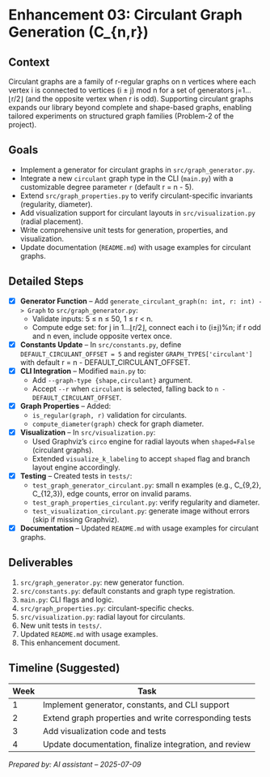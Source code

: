 # Enhancement 03: Circulant Graph Generation (C_{n,r})

## Context
Circulant graphs are a family of r-regular graphs on n vertices where each vertex i is connected to vertices (i ± j) mod n for a set of generators j=1…⌊r/2⌋ (and the opposite vertex when r is odd). Supporting circulant graphs expands our library beyond complete and shape-based graphs, enabling tailored experiments on structured graph families (Problem-2 of the project).

## Goals
- Implement a generator for circulant graphs in `src/graph_generator.py`.
- Integrate a new `circulant` graph type in the CLI (`main.py`) with a customizable degree parameter `r` (default r = n - 5).
- Extend `src/graph_properties.py` to verify circulant-specific invariants (regularity, diameter).
- Add visualization support for circulant layouts in `src/visualization.py` (radial placement).
- Write comprehensive unit tests for generation, properties, and visualization.
- Update documentation (`README.md`) with usage examples for circulant graphs.

## Detailed Steps
- [x] **Generator Function** – Add `generate_circulant_graph(n: int, r: int) -> Graph` to `src/graph_generator.py`:
  - Validate inputs: 5 ≤ n ≤ 50, 1 ≤ r < n.
  - Compute edge set: for j in 1…⌊r/2⌋, connect each i to (i±j)%n; if r odd and n even, include opposite vertex once.
- [x] **Constants Update** – In `src/constants.py`, define `DEFAULT_CIRCULANT_OFFSET = 5` and register `GRAPH_TYPES['circulant']` with default r = n - DEFAULT_CIRCULANT_OFFSET.
- [x] **CLI Integration** – Modified `main.py` to:
  - Add `--graph-type {shape,circulant}` argument.
  - Accept `--r` when `circulant` is selected, falling back to `n - DEFAULT_CIRCULANT_OFFSET`.
- [x] **Graph Properties** – Added:
  - `is_regular(graph, r)` validation for circulants.
  - `compute_diameter(graph)` check for graph diameter.
- [x] **Visualization** – In `src/visualization.py`:
  - Used Graphviz’s `circo` engine for radial layouts when `shaped=False` (circulant graphs).
  - Extended `visualize_k_labeling` to accept `shaped` flag and branch layout engine accordingly.
- [x] **Testing** – Created tests in `tests/`:
  - `test_graph_generator_circulant.py`: small n examples (e.g., C_{9,2}, C_{12,3}), edge counts, error on invalid params.
  - `test_graph_properties_circulant.py`: verify regularity and diameter.
  - `test_visualization_circulant.py`: generate image without errors (skip if missing Graphviz).
- [x] **Documentation** – Updated `README.md` with usage examples for circulant graphs.

## Deliverables
1. `src/graph_generator.py`: new generator function.
2. `src/constants.py`: default constants and graph type registration.
3. `main.py`: CLI flags and logic.
4. `src/graph_properties.py`: circulant-specific checks.
5. `src/visualization.py`: radial layout for circulants.
6. New unit tests in `tests/`.
7. Updated `README.md` with usage examples.
8. This enhancement document.

## Timeline (Suggested)
| Week | Task |
|------|------|
| 1    | Implement generator, constants, and CLI support |
| 2    | Extend graph properties and write corresponding tests |
| 3    | Add visualization code and tests |
| 4    | Update documentation, finalize integration, and review |

*Prepared by: AI assistant – 2025-07-09* 